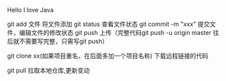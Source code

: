 Hello I love Java

git add 文件 将文件添加
git status 查看文件状态
git commit -m "xxx" 提交文件，编辑文件的修改状态
git push  上传（完整代码git push -u origin master 往后就不需要写完整，只需写git push）

git clone xx(如果项目重名，在后面多加一个项目名称)  下载远程链接的代码

git pull 拉取本地仓库,更新变动
